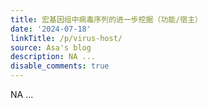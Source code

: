 ```yaml
---
title: 宏基因组中病毒序列的进一步挖掘（功能/宿主）
date: '2024-07-18'
linkTitle: /p/virus-host/
source: Asa's blog
description: NA ...
disable_comments: true
---
```

NA ...